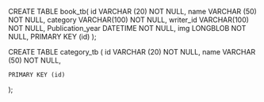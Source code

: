 CREATE TABLE book_tb(
    id VARCHAR (20) NOT NULL,
    name VARCHAR (50) NOT NULL,
    category VARCHAR(100) NOT NULL,
    writer_id VARCHAR(100) NOT NULL,
    Publication_year DATETIME NOT NULL,
    img LONGBLOB NOT NULL,
    PRIMARY KEY (id)
);

CREATE TABLE category_tb (
    id VARCHAR (20) NOT NULL,
    name VARCHAR (50) NOT NULL,
    
    PRIMARY KEY (id)
);
